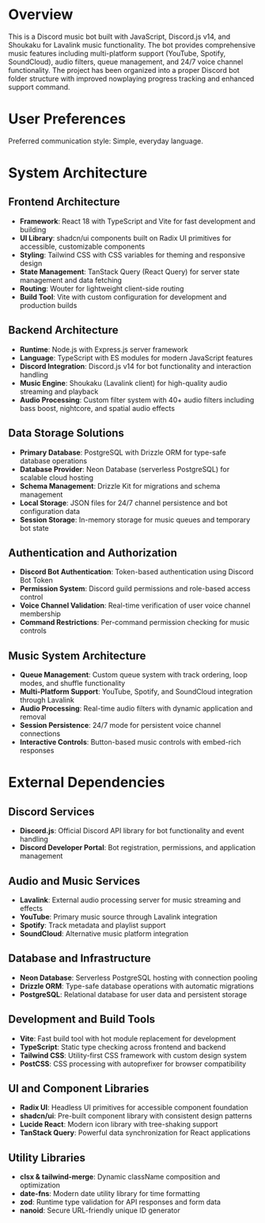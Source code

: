 # Overview

This is a Discord music bot built with JavaScript, Discord.js v14, and Shoukaku for Lavalink music functionality. The bot provides comprehensive music features including multi-platform support (YouTube, Spotify, SoundCloud), audio filters, queue management, and 24/7 voice channel functionality. The project has been organized into a proper Discord bot folder structure with improved nowplaying progress tracking and enhanced support command.

# User Preferences

Preferred communication style: Simple, everyday language.

# System Architecture

## Frontend Architecture
- **Framework**: React 18 with TypeScript and Vite for fast development and building
- **UI Library**: shadcn/ui components built on Radix UI primitives for accessible, customizable components
- **Styling**: Tailwind CSS with CSS variables for theming and responsive design
- **State Management**: TanStack Query (React Query) for server state management and data fetching
- **Routing**: Wouter for lightweight client-side routing
- **Build Tool**: Vite with custom configuration for development and production builds

## Backend Architecture
- **Runtime**: Node.js with Express.js server framework
- **Language**: TypeScript with ES modules for modern JavaScript features
- **Discord Integration**: Discord.js v14 for bot functionality and interaction handling
- **Music Engine**: Shoukaku (Lavalink client) for high-quality audio streaming and playback
- **Audio Processing**: Custom filter system with 40+ audio filters including bass boost, nightcore, and spatial audio effects

## Data Storage Solutions
- **Primary Database**: PostgreSQL with Drizzle ORM for type-safe database operations
- **Database Provider**: Neon Database (serverless PostgreSQL) for scalable cloud hosting
- **Schema Management**: Drizzle Kit for migrations and schema management
- **Local Storage**: JSON files for 24/7 channel persistence and bot configuration data
- **Session Storage**: In-memory storage for music queues and temporary bot state

## Authentication and Authorization
- **Discord Bot Authentication**: Token-based authentication using Discord Bot Token
- **Permission System**: Discord guild permissions and role-based access control
- **Voice Channel Validation**: Real-time verification of user voice channel membership
- **Command Restrictions**: Per-command permission checking for music controls

## Music System Architecture
- **Queue Management**: Custom queue system with track ordering, loop modes, and shuffle functionality
- **Multi-Platform Support**: YouTube, Spotify, and SoundCloud integration through Lavalink
- **Audio Processing**: Real-time audio filters with dynamic application and removal
- **Session Persistence**: 24/7 mode for persistent voice channel connections
- **Interactive Controls**: Button-based music controls with embed-rich responses

# External Dependencies

## Discord Services
- **Discord.js**: Official Discord API library for bot functionality and event handling
- **Discord Developer Portal**: Bot registration, permissions, and application management

## Audio and Music Services
- **Lavalink**: External audio processing server for music streaming and effects
- **YouTube**: Primary music source through Lavalink integration
- **Spotify**: Track metadata and playlist support
- **SoundCloud**: Alternative music platform integration

## Database and Infrastructure
- **Neon Database**: Serverless PostgreSQL hosting with connection pooling
- **Drizzle ORM**: Type-safe database operations with automatic migrations
- **PostgreSQL**: Relational database for user data and persistent storage

## Development and Build Tools
- **Vite**: Fast build tool with hot module replacement for development
- **TypeScript**: Static type checking across frontend and backend
- **Tailwind CSS**: Utility-first CSS framework with custom design system
- **PostCSS**: CSS processing with autoprefixer for browser compatibility

## UI and Component Libraries
- **Radix UI**: Headless UI primitives for accessible component foundation
- **shadcn/ui**: Pre-built component library with consistent design patterns
- **Lucide React**: Modern icon library with tree-shaking support
- **TanStack Query**: Powerful data synchronization for React applications

## Utility Libraries
- **clsx & tailwind-merge**: Dynamic className composition and optimization
- **date-fns**: Modern date utility library for time formatting
- **zod**: Runtime type validation for API responses and form data
- **nanoid**: Secure URL-friendly unique ID generator